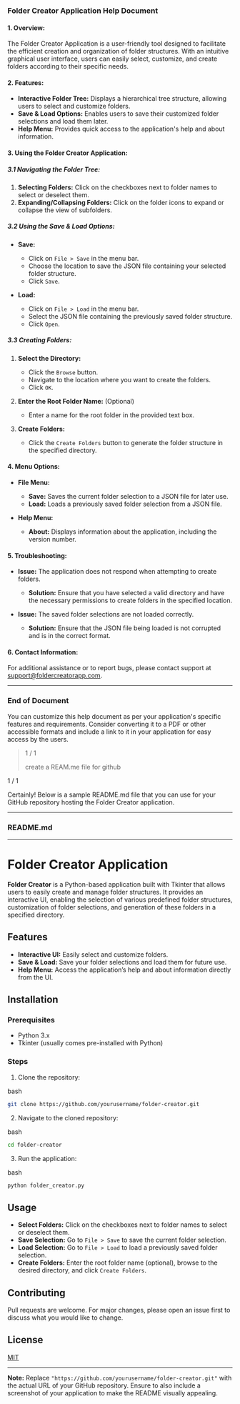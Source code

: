 ### Folder Creator Application Help Document

#### **1\. Overview:**

The Folder Creator Application is a user-friendly tool designed to facilitate the efficient creation and organization of folder structures. With an intuitive graphical user interface, users can easily select, customize, and create folders according to their specific needs.

#### **2\. Features:**

*   **Interactive Folder Tree:** Displays a hierarchical tree structure, allowing users to select and customize folders.
*   **Save & Load Options:** Enables users to save their customized folder selections and load them later.
*   **Help Menu:** Provides quick access to the application's help and about information.

#### **3\. Using the Folder Creator Application:**

##### **3.1 Navigating the Folder Tree:**

1.  **Selecting Folders:** Click on the checkboxes next to folder names to select or deselect them.
2.  **Expanding/Collapsing Folders:** Click on the folder icons to expand or collapse the view of subfolders.

##### **3.2 Using the Save & Load Options:**

*   **Save:**
    
    *   Click on `File > Save` in the menu bar.
    *   Choose the location to save the JSON file containing your selected folder structure.
    *   Click `Save`.
*   **Load:**
    
    *   Click on `File > Load` in the menu bar.
    *   Select the JSON file containing the previously saved folder structure.
    *   Click `Open`.

##### **3.3 Creating Folders:**

1.  **Select the Directory:**
    
    *   Click the `Browse` button.
    *   Navigate to the location where you want to create the folders.
    *   Click `OK`.
2.  **Enter the Root Folder Name:** (Optional)
    
    *   Enter a name for the root folder in the provided text box.
3.  **Create Folders:**
    
    *   Click the `Create Folders` button to generate the folder structure in the specified directory.

#### **4\. Menu Options:**

*   **File Menu:**
    
    *   **Save:** Saves the current folder selection to a JSON file for later use.
    *   **Load:** Loads a previously saved folder selection from a JSON file.
*   **Help Menu:**
    
    *   **About:** Displays information about the application, including the version number.

#### **5\. Troubleshooting:**

*   **Issue:** The application does not respond when attempting to create folders.
    
    *   **Solution:** Ensure that you have selected a valid directory and have the necessary permissions to create folders in the specified location.
*   **Issue:** The saved folder selections are not loaded correctly.
    
    *   **Solution:** Ensure that the JSON file being loaded is not corrupted and is in the correct format.

#### **6\. Contact Information:**

For additional assistance or to report bugs, please contact support at [support@foldercreatorapp.com](mailto:support@foldercreatorapp.com).

---

### **End of Document**

You can customize this help document as per your application's specific features and requirements. Consider converting it to a PDF or other accessible formats and include a link to it in your application for easy access by the users.

> 1 / 1
> 
> create a REAM.me file for github

1 / 1

Certainly! Below is a sample README.md file that you can use for your GitHub repository hosting the Folder Creator application.

---

### README.md

---

Folder Creator Application
==========================

**Folder Creator** is a Python-based application built with Tkinter that allows users to easily create and manage folder structures. It provides an interactive UI, enabling the selection of various predefined folder structures, customization of folder selections, and generation of these folders in a specified directory.

Features
--------

*   **Interactive UI:** Easily select and customize folders.
*   **Save & Load:** Save your folder selections and load them for future use.
*   **Help Menu:** Access the application’s help and about information directly from the UI.

Installation
------------

### Prerequisites

*   Python 3.x
*   Tkinter (usually comes pre-installed with Python)

### Steps

1.  Clone the repository:

bash

```bash
git clone https://github.com/yourusername/folder-creator.git
```

2.  Navigate to the cloned repository:

bash

```bash
cd folder-creator
```

3.  Run the application:

bash

```bash
python folder_creator.py
```

Usage
-----

*   **Select Folders:** Click on the checkboxes next to folder names to select or deselect them.
*   **Save Selection:** Go to `File > Save` to save the current folder selection.
*   **Load Selection:** Go to `File > Load` to load a previously saved folder selection.
*   **Create Folders:** Enter the root folder name (optional), browse to the desired directory, and click `Create Folders`.

Contributing
------------

Pull requests are welcome. For major changes, please open an issue first to discuss what you would like to change.

License
-------

[MIT](https://choosealicense.com/licenses/mit/)

---

**Note:** Replace `"https://github.com/yourusername/folder-creator.git"` with the actual URL of your GitHub repository. Ensure to also include a screenshot of your application to make the README visually appealing.

